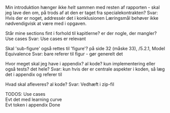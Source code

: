 Min introduktion hænger ikke _helt_ sammen med resten af rapporten - skal jeg lave den om, på trods af at den er taget fra specialekontrakten?
      Svar: Hvis der er noget, addressér det i konklusionen
            Læringsmål behøver ikke nødvendigvisk at være med i opgaven.

Står mine sections fint i forhold til kapitlerne? er der nogle, der mangler? Use cases
      Svar: Use cases er relevant

Skal 'sub-figure' også rettes til 'figure'? på side 32 (måske 33), /5.2.1, Model Equivalence
      Svar: bare referer til figur - gør generelt det

Hvor meget skal jeg have i appendix?
  al kode?
  kun implementering eller også tests?
  det hele?
      Svar: kun hvis der er centrale aspekter i koden, så læg det i appendix og referer til

Hvad skal afleveres?
  al kode?
      Svar: Vedhæft i zip-fil


TODOS:
  Use cases                   
  Evt det med learning curve  
  Evt token i appendix        Done
